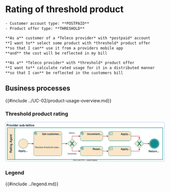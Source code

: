 # Rating of threshold product

```admonish abstract title="Pertaining to"
- Customer account type: **POSTPAID**
- Product offer type: **THRESHOLD**
```

```admonish example title="Customer Use case"
**As a** customer of a *Teleco provider* with *postpaid* account  
**I want to** select some product with *threshold* product offer  
**so that I can** use it from a providers mobile app  
**and** the cost will be reflected in my bill  
```

```admonish example title="Teleco provider Use case"
**As a** *Teleco provider* with *threshold* product offer  
**I want to** calculate rated usage for it in a distributed manner  
**so that I can** be reflected in the customers bill  
```

## Business processes

{{#include ../UC-02/product-usage-overview.md}}

### Threshold product rating

![Diagram depicting the rating process of a threshold product](./rating-bpm.svg)

### Legend

{{#include ../legend.md}}
